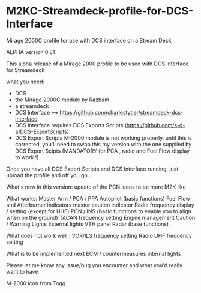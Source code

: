 # M2KC-Streamdeck-profile-for-DCS-Interface
Mirage 2000C profile for use with DCS interface on a Stream Deck

ALPHA version 0.81

This alpha release of a Mirage 2000 profile to be used with DCS Interface for Streamdeck

what you need:
- DCS
- the Mirage 2000C module by Razbam
- a streamdeck
- DCS Interface ==> https://github.com/charlestytler/streamdeck-dcs-interface
- DCS Interface requires DCS Exports Scripts (https://github.com/s-d-a/DCS-ExportScripts)
- DCS Export Scripts M-2000 module is not working properly, until this is corrected, you'll need to swap this my version with the one supplied by DCS Export Scipts (MANDATORY for PCA , radio and Fuel Flow display to work !)

Once you have all DCS Export Scripts and DCS Interface running, just upload the profile and off you go...

What's new in this version:
update of the PCN icons to be more M2K like


What works:
Master Arm / PCA / PPA
Autopilot (basic functions)
Fuel Flow and Afterburner indicators
master caution indicator
Radio frequency display / setting (except for UHF)
PCN / INS (basic functions to enable you to align when on the ground)
TACAN frequency setting
Engine management
Caution / Warning Lights
External lights
VTH panel
Radar (base functions)

What does not work well : VOR/ILS frequency setting
Radio UHF frequency setting

What is to be implemented next
ECM / countermeasures
internal lights

Please let me know any issue/bug you encounter and what you'd really want to have

M-2000 icon from Togg
